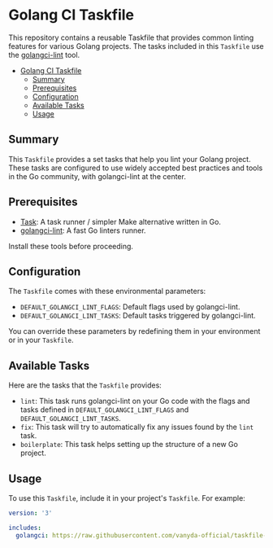 # Golang CI Taskfile

This repository contains a reusable Taskfile that provides common linting features for various Golang projects. The
tasks included in this `Taskfile` use the [golangci-lint](https://github.com/golangci/golangci-lint) tool.

<!-- TOC -->
* [Golang CI Taskfile](#golang-ci-taskfile)
  * [Summary](#summary)
  * [Prerequisites](#prerequisites)
  * [Configuration](#configuration)
  * [Available Tasks](#available-tasks)
  * [Usage](#usage)
<!-- TOC -->

## Summary

This `Taskfile` provides a set tasks that help you lint your Golang project. These tasks are configured to use widely
accepted best practices and tools in the Go community, with golangci-lint at the center.

## Prerequisites

* [Task](https://taskfile.dev/): A task runner / simpler Make alternative written in Go.
* [golangci-lint](https://github.com/golangci/golangci-lint): A fast Go linters runner.

Install these tools before proceeding.

## Configuration

The `Taskfile` comes with these environmental parameters:

* `DEFAULT_GOLANGCI_LINT_FLAGS`: Default flags used by golangci-lint.
* `DEFAULT_GOLANGCI_LINT_TASKS`: Default tasks triggered by golangci-lint.

You can override these parameters by redefining them in your environment or in your `Taskfile`.

## Available Tasks

Here are the tasks that the `Taskfile` provides:

* `lint`: This task runs golangci-lint on your Go code with the flags and tasks defined in `DEFAULT_GOLANGCI_LINT_FLAGS`
  and `DEFAULT_GOLANGCI_LINT_TASKS`.
* `fix`: This task will try to automatically fix any issues found by the `lint` task.
* `boilerplate`: This task helps setting up the structure of a new Go project.

## Usage

To use this `Taskfile`, include it in your project's `Taskfile`. For example:

```yaml
version: '3'

includes:
  golangci: https://raw.githubusercontent.com/vanyda-official/taskfile-golangci/main/tasks.yaml
```
